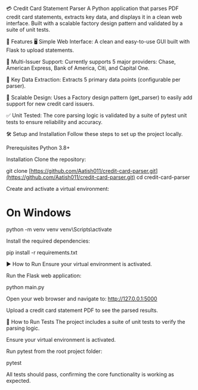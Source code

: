 ﻿💳 Credit Card Statement Parser
 A Python application that parses PDF credit card statements, extracts key data, and displays it in a clean web interface. Built with a scalable factory design pattern and validated by a suite of unit tests.


🚀 Features
   🖥️ Simple Web Interface: A clean and easy-to-use GUI built with Flask to upload statements.

   🏦 Multi-Issuer Support: Currently supports 5 major providers: Chase, American Express, Bank of America, Citi, and Capital One.

   🔑 Key Data Extraction: Extracts 5 primary data points (configurable per parser).

   🧩 Scalable Design: Uses a Factory design pattern (get_parser) to easily add support for new credit card issuers.

   ✅ Unit Tested: The core parsing logic is validated by a suite of pytest unit tests to ensure reliability and accuracy.

🛠️ Setup and Installation
Follow these steps to set up the project locally.

Prerequisites
Python 3.8+

Installation
Clone the repository:

git clone [https://github.com/Aatish011/credit-card-parser.git](https://github.com/Aatish011/credit-card-parser.git)
cd credit-card-parser

Create and activate a virtual environment:

# On Windows
python -m venv venv
venv\Scripts\activate


Install the required dependencies:

pip install -r requirements.txt

▶️ How to Run
Ensure your virtual environment is activated.

Run the Flask web application:

python main.py

Open your web browser and navigate to: http://127.0.0.1:5000

Upload a credit card statement PDF to see the parsed results.

🧪 How to Run Tests
The project includes a suite of unit tests to verify the parsing logic.

Ensure your virtual environment is activated.

Run pytest from the root project folder:

pytest

All tests should pass, confirming the core functionality is working as expected.